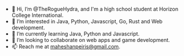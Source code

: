 - 👋 Hi, I’m @TheRogueHydra, and I'm a high school student at Horizon College International.
- 👀 I’m interested in Java, Python, Javascript, Go, Rust and Web development.
- 🌱 I’m currently learning Java, Python and Javascript.
- 💞️ I’m looking to collaborate on web apps and game development.
- 📫 Reach me at maheshanpeiris@gmail.com.

<!---
TheRogueHydra/TheRogueHydra is a ✨ special ✨ repository because its `README.md` (this file) appears on your GitHub profile.
You can click the Preview link to take a look at your changes.
--->
